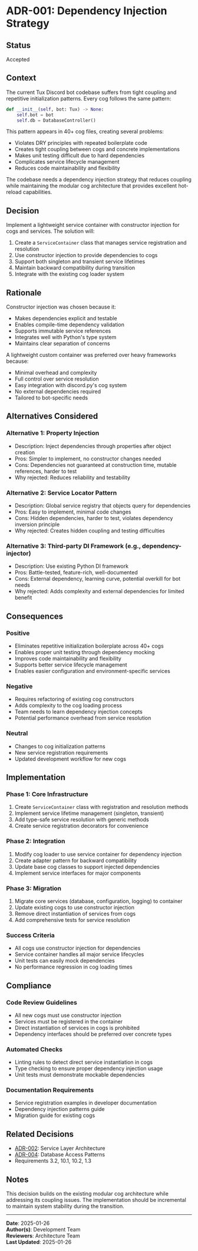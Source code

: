# ADR-001: Dependency Injection Strategy

## Status

Accepted

## Context

The current Tux Discord bot codebase suffers from tight coupling and repetitive initialization patterns. Every cog follows the same pattern:

```python
def __init__(self, bot: Tux) -> None:
    self.bot = bot
    self.db = DatabaseController()
```

This pattern appears in 40+ cog files, creating several problems:

- Violates DRY principles with repeated boilerplate code
- Creates tight coupling between cogs and concrete implementations
- Makes unit testing difficult due to hard dependencies
- Complicates service lifecycle management
- Reduces code maintainability and flexibility

The codebase needs a dependency injection strategy that reduces coupling while maintaining the modular cog architecture that provides excellent hot-reload capabilities.

## Decision

Implement a lightweight service container with constructor injection for cogs and services. The solution will:

1. Create a `ServiceContainer` class that manages service registration and resolution
2. Use constructor injection to provide dependencies to cogs
3. Support both singleton and transient service lifetimes
4. Maintain backward compatibility during transition
5. Integrate with the existing cog loader system

## Rationale

Constructor injection was chosen because it:

- Makes dependencies explicit and testable
- Enables compile-time dependency validation
- Supports immutable service references
- Integrates well with Python's type system
- Maintains clear separation of concerns

A lightweight custom container was preferred over heavy frameworks because:

- Minimal overhead and complexity
- Full control over service resolution
- Easy integration with discord.py's cog system
- No external dependencies required
- Tailored to bot-specific needs

## Alternatives Considered

### Alternative 1: Property Injection

- Description: Inject dependencies through properties after object creation
- Pros: Simpler to implement, no constructor changes needed
- Cons: Dependencies not guaranteed at construction time, mutable references, harder to test
- Why rejected: Reduces reliability and testability

### Alternative 2: Service Locator Pattern

- Description: Global service registry that objects query for dependencies
- Pros: Easy to implement, minimal code changes
- Cons: Hidden dependencies, harder to test, violates dependency inversion principle
- Why rejected: Creates hidden coupling and testing difficulties

### Alternative 3: Third-party DI Framework (e.g., dependency-injector)

- Description: Use existing Python DI framework
- Pros: Battle-tested, feature-rich, well-documented
- Cons: External dependency, learning curve, potential overkill for bot needs
- Why rejected: Adds complexity and external dependencies for limited benefit

## Consequences

### Positive

- Eliminates repetitive initialization boilerplate across 40+ cogs
- Enables proper unit testing through dependency mocking
- Improves code maintainability and flexibility
- Supports better service lifecycle management
- Enables easier configuration and environment-specific services

### Negative

- Requires refactoring of existing cog constructors
- Adds complexity to the cog loading process
- Team needs to learn dependency injection concepts
- Potential performance overhead from service resolution

### Neutral

- Changes to cog initialization patterns
- New service registration requirements
- Updated development workflow for new cogs

## Implementation

### Phase 1: Core Infrastructure

1. Create `ServiceContainer` class with registration and resolution methods
2. Implement service lifetime management (singleton, transient)
3. Add type-safe service resolution with generic methods
4. Create service registration decorators for convenience

### Phase 2: Integration

1. Modify cog loader to use service container for dependency injection
2. Create adapter pattern for backward compatibility
3. Update base cog classes to support injected dependencies
4. Implement service interfaces for major components

### Phase 3: Migration

1. Migrate core services (database, configuration, logging) to container
2. Update existing cogs to use constructor injection
3. Remove direct instantiation of services from cogs
4. Add comprehensive tests for service resolution

### Success Criteria

- All cogs use constructor injection for dependencies
- Service container handles all major service lifecycles
- Unit tests can easily mock dependencies
- No performance regression in cog loading times

## Compliance

### Code Review Guidelines

- All new cogs must use constructor injection
- Services must be registered in the container
- Direct instantiation of services in cogs is prohibited
- Dependency interfaces should be preferred over concrete types

### Automated Checks

- Linting rules to detect direct service instantiation in cogs
- Type checking to ensure proper dependency injection usage
- Unit tests must demonstrate mockable dependencies

### Documentation Requirements

- Service registration examples in developer documentation
- Dependency injection patterns guide
- Migration guide for existing cogs

## Related Decisions

- [ADR-002](002-service-layer-architecture.md): Service Layer Architecture
- [ADR-004](004-database-access-patterns.md): Database Access Patterns
- Requirements 3.2, 10.1, 10.2, 1.3

## Notes

This decision builds on the existing modular cog architecture while addressing its coupling issues. The implementation should be incremental to maintain system stability during the transition.

---

**Date**: 2025-01-26  
**Author(s)**: Development Team  
**Reviewers**: Architecture Team  
**Last Updated**: 2025-01-26
